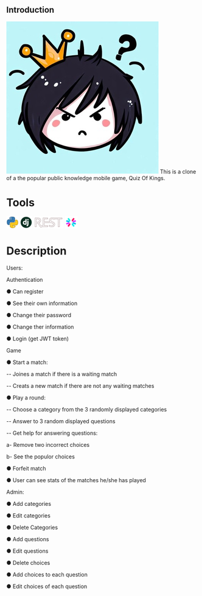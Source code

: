 ## Introduction
<img src="https://raw.githubusercontent.com/AdelNoroozi/Quiz-Of-Kings/main/resources/banner.jpg" width="400" >
This is a clone of a the popular public knowledge mobile game, Quiz Of Kings. 

# Tools
<img src="https://raw.githubusercontent.com/AdelNoroozi/Quiz-Of-Kings/main/resources/python-icon.png" heigth="32" >
<img src="https://raw.githubusercontent.com/AdelNoroozi/Quiz-Of-Kings/main/resources/django-icon.png" heigth="32" >
<img src="https://raw.githubusercontent.com/AdelNoroozi/Quiz-Of-Kings/main/resources/django-rest-icon.png" heigth="32" >
<img src="https://raw.githubusercontent.com/AdelNoroozi/Quiz-Of-Kings/main/resources/jwt-icon.png" heigth="31" >

# Description
Users:

  Authentication
  
  ● Can register
  
  ● See their own information
  
  ● Change their password
  
  ● Change ther information
  
  ● Login (get JWT token)
  
  Game
  
  ● Start a match:

  -- Joines a match if there is a waiting match
  
  -- Creats a new match if there are not any waiting matches
  
  ● Play a round:
  
  -- Choose a category from the 3 randomly displayed categories
  
  -- Answer to 3 random displayed questions 
  
  -- Get help for answering questions:
  
   a- Remove two incorrect choices

   b- See the populor choices
  
  ● Forfeit match
  
  ● User can see stats of the matches he/she has played
  
Admin:

  ● Add categories
  
  ● Edit categories
  
  ● Delete Categories
  
  ● Add questions
  
  ● Edit questions
  
  ● Delete choices

  ● Add choices to each question
  
  ● Edit choices of each question
